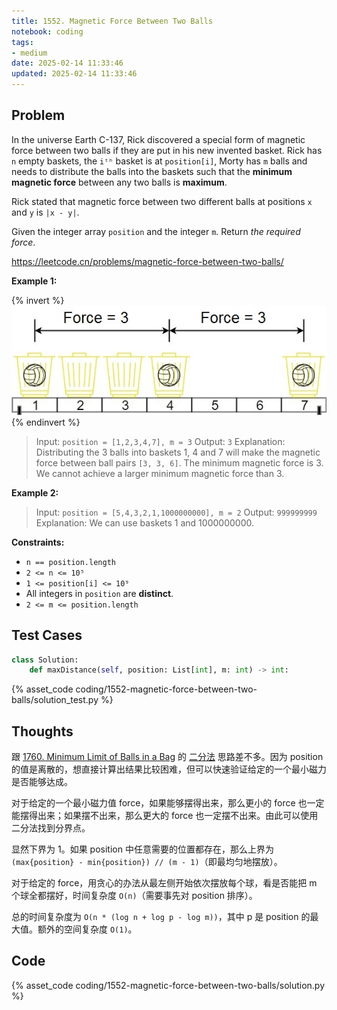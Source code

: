 ```yaml
---
title: 1552. Magnetic Force Between Two Balls
notebook: coding
tags:
- medium
date: 2025-02-14 11:33:46
updated: 2025-02-14 11:33:46
---
```

## Problem

In the universe Earth C-137, Rick discovered a special form of magnetic force between two balls if they are put in his new invented basket. Rick has `n` empty baskets, the `iᵗʰ` basket is at `position[i]`, Morty has `m` balls and needs to distribute the balls into the baskets such that the **minimum magnetic force** between any two balls is **maximum**.

Rick stated that magnetic force between two different balls at positions `x` and `y` is `|x - y|`.

Given the integer array `position` and the integer `m`. Return _the required force_.

<https://leetcode.cn/problems/magnetic-force-between-two-balls/>

**Example 1:**

{% invert %}
![case1](1552-magnetic-force-between-two-balls/case1.png)
{% endinvert %}

> Input: `position = [1,2,3,4,7], m = 3`
> Output: `3`
> Explanation: Distributing the 3 balls into baskets 1, 4 and 7 will make the magnetic force between ball pairs `[3, 3, 6]`. The minimum magnetic force is 3. We cannot achieve a larger minimum magnetic force than 3.

**Example 2:**

> Input: `position = [5,4,3,2,1,1000000000], m = 2`
> Output: `999999999`
> Explanation: We can use baskets 1 and 1000000000.

**Constraints:**

- `n == position.length`
- `2 <= n <= 10⁵`
- `1 <= position[i] <= 10⁹`
- All integers in `position` are **distinct**.
- `2 <= m <= position.length`

## Test Cases

``` python
class Solution:
    def maxDistance(self, position: List[int], m: int) -> int:
```

{% asset_code coding/1552-magnetic-force-between-two-balls/solution_test.py %}

## Thoughts

跟 [1760. Minimum Limit of Balls in a Bag](1760-minimum-limit-of-balls-in-a-bag) 的 [二分法](1760-minimum-limit-of-balls-in-a-bag#二分法) 思路差不多。因为 position 的值是离散的，想直接计算出结果比较困难，但可以快速验证给定的一个最小磁力是否能够达成。

对于给定的一个最小磁力值 force，如果能够摆得出来，那么更小的 force 也一定能摆得出来；如果摆不出来，那么更大的 force 也一定摆不出来。由此可以使用二分法找到分界点。

显然下界为 1。如果 position 中任意需要的位置都存在，那么上界为 `(max{position} - min{position}) // (m - 1)`（即最均匀地摆放）。

对于给定的 force，用贪心的办法从最左侧开始依次摆放每个球，看是否能把 m 个球全都摆好，时间复杂度 `O(n)`（需要事先对 position 排序）。

总的时间复杂度为 `O(n * (log n + log p - log m))`，其中 p 是 position 的最大值。额外的空间复杂度 `O(1)`。

## Code

{% asset_code coding/1552-magnetic-force-between-two-balls/solution.py %}
